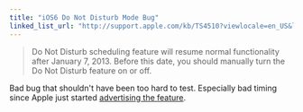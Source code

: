 ```yaml
---
title: "iOS6 Do Not Disturb Mode Bug"
linked_list_url: "http://support.apple.com/kb/TS4510?viewlocale=en_US&locale=en_US"
---
```

<blockquote><p>
  Do Not Disturb scheduling feature will resume normal functionality after January 7, 2013. Before this date, you should manually turn the Do Not Disturb feature on or off.
</p></blockquote>
<p>Bad bug that shouldn't have been too hard to test. Especially bad timing since Apple just started <a href="http://www.youtube.com/watch?v=eLJN_d2sVjk">advertising the feature</a>.</p>
